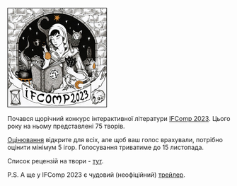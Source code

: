 ![IFComp 2023 logo](./2023-10-01-ifcomp2023-logo.jpg)

Почався щорічний конкурс інтерактивної літератури [IFComp 2023](https://ifcomp.org/). Цього року на ньому представлені 75 творів. 

[Оцінювання](https://ifcomp.org/ballot) відкрите для всіх, але щоб ваш голос врахували, потрібно оцінити мінімум 5 ігор. Голосування триватиме до 15 листопада.

Список рецензій на твори - [тут](https://docs.google.com/spreadsheets/d/15NCxKS-bI3kcLbl-lrtn5-mAAV_WP45t7JyENFq7f08/edit#gid=0).

P.S. А ще у IFComp 2023 є чудовий (неофіційний) [трейлер](https://youtu.be/bd1X9GrkCcs).
